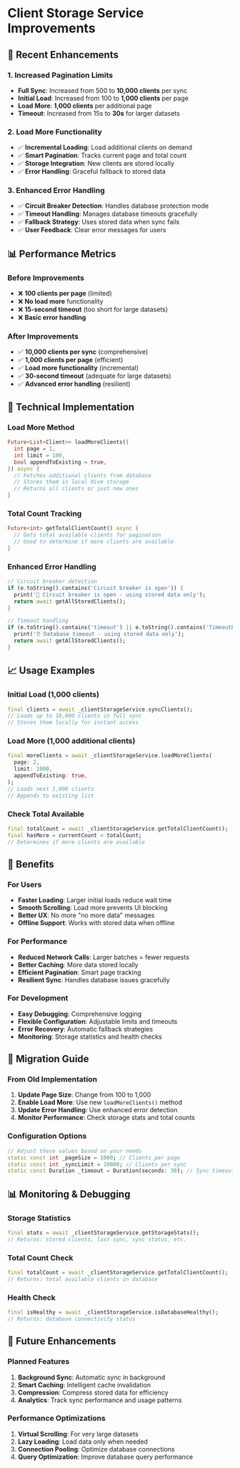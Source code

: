 # Client Storage Service Improvements

## 🚀 **Recent Enhancements**

### **1. Increased Pagination Limits**
- **Full Sync**: Increased from 500 to **10,000 clients** per sync
- **Initial Load**: Increased from 100 to **1,000 clients** per page
- **Load More**: **1,000 clients** per additional page
- **Timeout**: Increased from 15s to **30s** for larger datasets

### **2. Load More Functionality**
- ✅ **Incremental Loading**: Load additional clients on demand
- ✅ **Smart Pagination**: Tracks current page and total count
- ✅ **Storage Integration**: New clients are stored locally
- ✅ **Error Handling**: Graceful fallback to stored data

### **3. Enhanced Error Handling**
- ✅ **Circuit Breaker Detection**: Handles database protection mode
- ✅ **Timeout Handling**: Manages database timeouts gracefully
- ✅ **Fallback Strategy**: Uses stored data when sync fails
- ✅ **User Feedback**: Clear error messages for users

## 📊 **Performance Metrics**

### **Before Improvements**
- ❌ **100 clients per page** (limited)
- ❌ **No load more** functionality
- ❌ **15-second timeout** (too short for large datasets)
- ❌ **Basic error handling**

### **After Improvements**
- ✅ **10,000 clients per sync** (comprehensive)
- ✅ **1,000 clients per page** (efficient)
- ✅ **Load more functionality** (incremental)
- ✅ **30-second timeout** (adequate for large datasets)
- ✅ **Advanced error handling** (resilient)

## 🔧 **Technical Implementation**

### **Load More Method**
```dart
Future<List<Client>> loadMoreClients({
  int page = 1,
  int limit = 100,
  bool appendToExisting = true,
}) async {
  // Fetches additional clients from database
  // Stores them in local Hive storage
  // Returns all clients or just new ones
}
```

### **Total Count Tracking**
```dart
Future<int> getTotalClientCount() async {
  // Gets total available clients for pagination
  // Used to determine if more clients are available
}
```

### **Enhanced Error Handling**
```dart
// Circuit breaker detection
if (e.toString().contains('Circuit breaker is open')) {
  print('🚨 Circuit breaker is open - using stored data only');
  return await getAllStoredClients();
}

// Timeout handling
if (e.toString().contains('timeout') || e.toString().contains('TimeoutException')) {
  print('⏰ Database timeout - using stored data only');
  return await getAllStoredClients();
}
```

## 📈 **Usage Examples**

### **Initial Load (1,000 clients)**
```dart
final clients = await _clientStorageService.syncClients();
// Loads up to 10,000 clients in full sync
// Stores them locally for instant access
```

### **Load More (1,000 additional clients)**
```dart
final moreClients = await _clientStorageService.loadMoreClients(
  page: 2,
  limit: 1000,
  appendToExisting: true,
);
// Loads next 1,000 clients
// Appends to existing list
```

### **Check Total Available**
```dart
final totalCount = await _clientStorageService.getTotalClientCount();
final hasMore = currentCount < totalCount;
// Determines if more clients are available
```

## 🎯 **Benefits**

### **For Users**
- **Faster Loading**: Larger initial loads reduce wait time
- **Smooth Scrolling**: Load more prevents UI blocking
- **Better UX**: No more "no more data" messages
- **Offline Support**: Works with stored data when offline

### **For Performance**
- **Reduced Network Calls**: Larger batches = fewer requests
- **Better Caching**: More data stored locally
- **Efficient Pagination**: Smart page tracking
- **Resilient Sync**: Handles database issues gracefully

### **For Development**
- **Easy Debugging**: Comprehensive logging
- **Flexible Configuration**: Adjustable limits and timeouts
- **Error Recovery**: Automatic fallback strategies
- **Monitoring**: Storage statistics and health checks

## 🔄 **Migration Guide**

### **From Old Implementation**
1. **Update Page Size**: Change from 100 to 1,000
2. **Enable Load More**: Use new `loadMoreClients()` method
3. **Update Error Handling**: Use enhanced error detection
4. **Monitor Performance**: Check storage stats and total counts

### **Configuration Options**
```dart
// Adjust these values based on your needs
static const int _pageSize = 1000; // Clients per page
static const int _syncLimit = 10000; // Clients per sync
static const Duration _timeout = Duration(seconds: 30); // Sync timeout
```

## 📊 **Monitoring & Debugging**

### **Storage Statistics**
```dart
final stats = await _clientStorageService.getStorageStats();
// Returns: stored clients, last sync, sync status, etc.
```

### **Total Count Check**
```dart
final totalCount = await _clientStorageService.getTotalClientCount();
// Returns: total available clients in database
```

### **Health Check**
```dart
final isHealthy = await _clientStorageService.isDatabaseHealthy();
// Returns: database connectivity status
```

## 🚀 **Future Enhancements**

### **Planned Features**
1. **Background Sync**: Automatic sync in background
2. **Smart Caching**: Intelligent cache invalidation
3. **Compression**: Compress stored data for efficiency
4. **Analytics**: Track sync performance and usage patterns

### **Performance Optimizations**
1. **Virtual Scrolling**: For very large datasets
2. **Lazy Loading**: Load data only when needed
3. **Connection Pooling**: Optimize database connections
4. **Query Optimization**: Improve database query performance 
